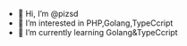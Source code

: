 - 👋 Hi, I’m @pizsd
- 👀 I’m interested in PHP,Golang,TypeCcript
- 🌱 I’m currently learning Golang&TypeCcript

<!---
pizsd/pizsd is a ✨ special ✨ repository because its `README.md` (this file) appears on your GitHub profile.
You can click the Preview link to take a look at your changes.
--->
